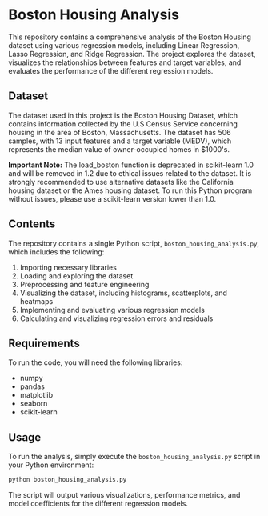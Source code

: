 # Boston Housing Analysis

This repository contains a comprehensive analysis of the Boston Housing dataset using various regression models, including Linear Regression, Lasso Regression, and Ridge Regression. The project explores the dataset, visualizes the relationships between features and target variables, and evaluates the performance of the different regression models.

## Dataset

The dataset used in this project is the Boston Housing Dataset, which contains information collected by the U.S Census Service concerning housing in the area of Boston, Massachusetts. The dataset has 506 samples, with 13 input features and a target variable (MEDV), which represents the median value of owner-occupied homes in $1000's.

**Important Note:** The load_boston function is deprecated in scikit-learn 1.0 and will be removed in 1.2 due to ethical issues related to the dataset. It is strongly recommended to use alternative datasets like the California housing dataset or the Ames housing dataset. To run this Python program without issues, please use a scikit-learn version lower than 1.0.

## Contents

The repository contains a single Python script, `boston_housing_analysis.py`, which includes the following:

1. Importing necessary libraries
2. Loading and exploring the dataset
3. Preprocessing and feature engineering
4. Visualizing the dataset, including histograms, scatterplots, and heatmaps
5. Implementing and evaluating various regression models
6. Calculating and visualizing regression errors and residuals

## Requirements

To run the code, you will need the following libraries:

- numpy
- pandas
- matplotlib
- seaborn
- scikit-learn

## Usage

To run the analysis, simply execute the `boston_housing_analysis.py` script in your Python environment:

```bash
python boston_housing_analysis.py
```

The script will output various visualizations, performance metrics, and model coefficients for the different regression models.
